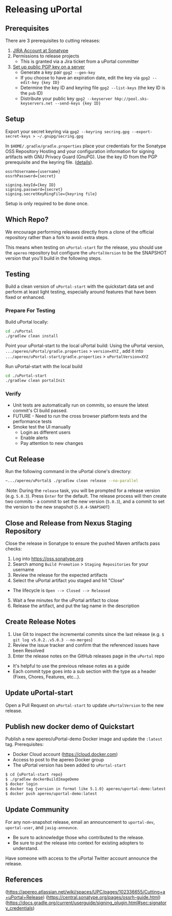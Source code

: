 # Releasing uPortal

## Prerequisites

There are 3 prerequisites to cutting releases:

1. [JIRA Account at Sonatype](https://issues.sonatype.org/secure/Signup!default.jspa)
2. Permissions to release projects
    - This is granted via a Jira ticket from a uPortal committer
3. [Set up public PGP key on a server](https://central.sonatype.org/pages/working-with-pgp-signatures.html)
    - Generate a key pair `gpg2 --gen-key`
    - If you choose to have an expiration date, edit the key via `gpg2 --edit-key {key ID}`
    - Determine the key ID and keyring file `gpg2 --list-keys` (the key ID is the `pub` ID)
    - Distribute your public key `gpg2 --keyserver hkp://pool.sks-keyservers.net --send-keys {key ID}`

## Setup

Export your secret keyring via `gpg2 --keyring secring.gpg --export-secret-keys > ~/.gnupg/secring.gpg`

In `$HOME/.gradle/gradle.properties` place your credentials for the Sonatype OSS Repository Hosting and your configuration information for signing artifacts with GNU Privacy Guard (GnuPG).  Use the key ID from the PGP prerequisite and the keyring file. ([details](https://docs.gradle.org/current/userguide/signing_plugin.html#sec:signatory_credentials)).

```properties
ossrhUsername={username}
ossrhPassword={secret}

signing.keyId={key ID}
signing.password={secret}
signing.secretKeyRingFile={keyring file}
```
Setup is only required to be done once.

## Which Repo?

We encourage performing releases directly from a clone of the official repository rather than a fork to avoid extra steps.

This means when testing on `uPortal-start` for the release, you should use the `apereo` repository but configure the `uPortalVersion` to be the SNAPSHOT version that you'll build in the following steps.

## Testing

Build a clean version of `uPortal-start` with the quickstart data set and perform at least light testing, especially around features that have been fixed or enhanced.

### Prepare For Testing

Build uPortal locally:
```bash
cd ./uPortal
./gradlew clean install
```

Point your uPortal-start to the local uPortal build:
Using the uPortal version, `.../apereo/uPortal/gradle.properties` > `version=XYZ` , add it into `.../apereo/uPortal-start/gradle.properties` > `uPortalVersion=XYZ`

Run uPortal-start with the local build
```sh
cd ./uPortal-start
./gradlew clean portalInit
```

### Verify

* Unit tests are automatically run on commits, so ensure the latest commit's CI build passed.
* FUTURE - Need to run the cross browser platform tests and the performance tests
* Smoke test the UI manually
  * Login as different users
  * Enable alerts
  * Pay attention to new changes

## Cut Release

Run the following command in the uPortal clone's directory:

```sh
~.../apereo/uPortal$ ./gradlew clean release --no-parallel
```

:Note: During the `release` task, you will be prompted for a release version (e.g. `5.0.3`).  Press `Enter` for the default.  The release process will then create two commits - a commit to set the new version (`5.0.3`), and a commit to set the version to the new snapshot (`5.0.4-SNAPSHOT`)

## Close and Release from Nexus Staging Repository

Close the release in Sonatype to ensure the pushed Maven artifacts pass checks:
1. Log into <https://oss.sonatype.org>
2. Search among `Build Promotion` > `Staging Repositories` for your username
3. Review the release for the expected artifacts
4. Select the uPortal artifact you staged and hit "Close"
  - The lifecycle is `Open --> Closed --> Released`
5. Wait a few minutes for the uPortal artifact to close
6. Release the artifact, and put the tag name in the description

## Create Release Notes

1. Use Git to inspect the incremental commits since the last release (e.g. `$ git log v5.0.2..v5.0.3 --no-merges`)
2. Review the issue tracker and confirm that the referenced issues have been Resolved
3. Enter the release notes on the GitHub releases page in the `uPortal` repo
  - It's helpful to use the previous release notes as a guide
  - Each commit type goes into a sub section with the type as a header (Fixes, Chores, Features, etc...).

## Update uPortal-start

Open a Pull Request on `uPortal-start` to update `uPortalVersion` to the new release.

## Publish new docker demo of Quickstart

Publish a new apereo/uPortal-demo Docker image and update the `:latest` tag.
Prerequisites:
  - Docker Cloud account (https://cloud.docker.com)
  - Access to post to the apereo Docker group
  - The uPortal version has been added to `uPortal-start`

```sh
$ cd {uPortal-start repo}
$ ./gradlew dockerBuildImageDemo
$ docker login
$ docker tag {version in format like 5.1.0} apereo/uportal-demo:latest
$ docker push apereo/uportal-demo:latest
```

## Update Community
For any non-snapshot release, email an announcement to `uportal-dev`, `uportal-user`, and `jasig-announce`.
  - Be sure to acknowledge those who contributed to the release.
  - Be sure to put the release into context for existing adopters to understand.

Have someone with access to the uPortal Twitter account announce the release.

## References

(https://apereo.atlassian.net/wiki/spaces/UPC/pages/102336655/Cutting+a+uPortal+Release)
(https://central.sonatype.org/pages/ossrh-guide.html)
(https://docs.gradle.org/current/userguide/signing_plugin.html#sec:signatory_credentials)
